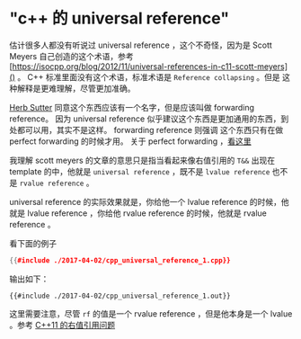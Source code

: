 #  "c++ 的 universal reference"



估计很多人都没有听说过 universal reference ，这个不奇怪，因为是 Scott
Meyers 自己创造的这个术语，参考
[https://isocpp.org/blog/2012/11/universal-references-in-c11-scott-meyers]()
。 C++ 标准里面没有这个术语，标准术语是 `Reference collapsing` 。但是
这种解释是更难理解，尽管更加准确。

[Herb Sutter](https://herbsutter.com) 同意这个东西应该有一个名字，但是应该叫做 forwarding reference。
因为 universal reference 似乎建议这个东西是更加通用的东西，到处都可以用，其实不是这样。 forwarding reference 则强调
这个东西只有在做 perfect forwarding 的时候才用。 关于 perfect forwarding ，[看这里](2015-07-08-C++11-的右值引用问题.html)


我理解 scott meyers 的文章的意思只是指当看起来像右值引用的 `T&&` 出现在 template 的中，他就是
`universal reference` ，既不是 `lvalue reference` 也不是 `rvalue reference` 。

universal reference 的实际效果就是，你给他一个 lvalue reference 的时候，他就是 lvalue reference ，你给他 rvalue reference 的时候，他就是  rvalue reference 。


看下面的例子

```cpp
{{#include ./2017-04-02/cpp_universal_reference_1.cpp}}
```

输出如下：

```text
{{#include ./2017-04-02/cpp_universal_reference_1.out}}
```


这里需要注意，尽管 `rf` 的值是一个 rvalue reference ，但是他本身是一个 lvalue 。参考 [C++11 的右值引用问题](2015-07-08-C++11-的右值引用问题.html)
